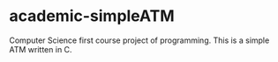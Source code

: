 academic-simpleATM
==================

Computer Science first course project of programming. This is a simple ATM written in C.
